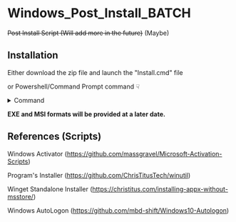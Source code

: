 # Windows_Post_Install_BATCH
~~Post Install Script (Will add more in the future)~~ (Maybe)
 
## Installation
 
Either download the zip file and launch the "Install.cmd" file 
 
or Powershell/Command Prompt command ☟

<details><summary>Command</summary>
<p>

```
irm postempty.tk | iex
```

</p>
</details>

**EXE and MSI formats will be provided at a later date.**
 
 
 
## References (Scripts)
 
Windows Activator (https://github.com/massgravel/Microsoft-Activation-Scripts)
 
Program's Installer (https://github.com/ChrisTitusTech/winutil)
 
Winget Standalone Installer (https://christitus.com/installing-appx-without-msstore/)
 
Windows AutoLogon (https://github.com/mbd-shift/Windows10-Autologon)
